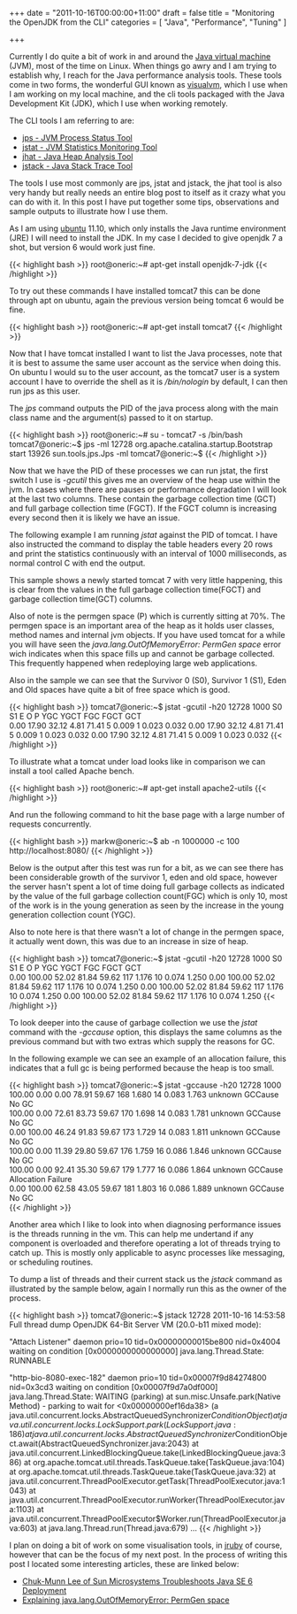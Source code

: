 +++
date = "2011-10-16T00:00:00+11:00"
draft = false
title = "Monitoring the OpenJDK from the CLI"
categories = [ "Java", "Performance", "Tuning" ]

+++

Currently I do quite a bit of work in and around the [Java virtual machine](http://openjdk.java.net/) \(JVM), most of the time on Linux. When things go awry and I am trying to establish why, I reach for the Java performance analysis tools. These tools come in two forms, the wonderful GUI known as [visualvm](http://visualvm.java.net/), which I use when I am working on my local machine, and the cli tools packaged with the Java Development Kit (JDK), which I use when working remotely.


The CLI tools I am referring to are:

* [jps - JVM Process Status Tool](http://download.oracle.com/javase/6/docs/technotes/tools/share/jps.html)
* [jstat - JVM Statistics Monitoring Tool](http://download.oracle.com/javase/6/docs/technotes/tools/share/jstat.html)
* [jhat - Java Heap Analysis Tool](http://download.oracle.com/javase/6/docs/technotes/tools/share/jhat.html)
* [jstack - Java Stack Trace Tool](http://download.oracle.com/javase/6/docs/technotes/tools/share/jstack.html)

The tools I use most commonly are jps, jstat and jstack, the jhat tool is also very handy but really needs an entire blog post to itself as it crazy what you can do with it. In this post I have put together some tips, observations and sample outputs to illustrate how I use them.

As I am using [ubuntu](http://www.ubuntu.com/) 11.10, which only installs the Java runtime environment (JRE) I will need to install the JDK. In my case I decided to give openjdk 7 a shot, but version 6 would work just fine.

{{< highlight bash >}}
root@oneric:~# apt-get install openjdk-7-jdk
{{< /highlight >}}

To try out these commands I have installed tomcat7 this can be done through apt on ubuntu, again the previous version being tomcat 6 would be fine.

{{< highlight bash >}}
root@oneric:~# apt-get install tomcat7
{{< /highlight >}}

Now that I have tomcat installed I want to list the Java processes, note that it is best to assume the same user account as the service when doing this. On ubuntu I would su to the user account, as the tomcat7 user is a system account I have to override the shell as it is _/bin/nologin_ by default, I can then run jps as this user.

The _jps_ command outputs the PID of the java process along with the main class name and the argument(s) passed to it on startup.

{{< highlight bash >}}
root@oneric:~# su - tomcat7 -s /bin/bash 
tomcat7@oneric:~$ jps -ml
12728 org.apache.catalina.startup.Bootstrap start
13926 sun.tools.jps.Jps -ml
tomcat7@oneric:~$ 
{{< /highlight >}}

Now that we have the PID of these processes we can run jstat, the first switch I use is _-gcutil_ this gives me an overview of the heap use within the jvm. In cases where there are pauses or performance degradation I will look at the last two columns. These contain the garbage collection time (GCT) and full garbage collection time (FGCT). If the FGCT column is increasing every second then it is likely we have an issue.

The following example I am running _jstat_ against the PID of tomcat. I have also instructed the command to display the table headers every 20 rows and print the statistics continuously with an interval of 1000 milliseconds, as normal control C with end the output.

This sample shows a newly started tomcat 7 with very little happening, this is clear from the values in the full garbage collection time(FGCT) and garbage collection time(GCT) columns. 

Also of note is the permgen space (P) which is currently sitting at 70%. The permgen space is an important area of the heap as it holds user classes, method names and internal jvm objects. If you have used tomcat for a while you will have seen the _java.lang.OutOfMemoryError: PermGen space_ error wich indicates when this space fills up and cannot be garbage collected. This frequently happened when redeploying large web applications.

Also in the sample we can see that the Survivor 0 (S0), Survivor 1 (S1), Eden and Old spaces have quite a bit of free space which is good. 

{{< highlight bash >}}
tomcat7@oneric:~$ jstat -gcutil -h20 12728 1000
  S0     S1     E      O      P     YGC     YGCT    FGC    FGCT     GCT   
  0.00  17.90  32.12   4.81  71.41      5    0.009     1    0.023    0.032
  0.00  17.90  32.12   4.81  71.41      5    0.009     1    0.023    0.032
  0.00  17.90  32.12   4.81  71.41      5    0.009     1    0.023    0.032
{{< /highlight >}}

To illustrate what a tomcat under load looks like in comparison we can install a tool called Apache bench.

{{< highlight bash >}}
root@oneric:~# apt-get install apache2-utils
{{< /highlight >}}

And run the following command to hit the base page with a large number of requests concurrently.

{{< highlight bash >}}
markw@oneric:~$ ab -n 1000000 -c 100 http://localhost:8080/
{{< /highlight >}}

Below is the output after this test was run for a bit, as we can see there has been considerable growth of the survivor 1, eden and old space, however the server hasn't spent a lot of time doing full garbage collects as indicated by the value of the full garbage collection count(FGC) which is only 10, most of the work is in the young generation as seen by the increase in the young generation collection count (YGC). 

Also to note here is that there wasn't a lot of change in the permgen space, it actually went down, this was due to an increase in size of heap.

{{< highlight bash >}}
tomcat7@oneric:~$ jstat -gcutil -h20 12728 1000
  S0     S1     E      O      P     YGC     YGCT    FGC    FGCT     GCT   
  0.00 100.00  52.02  81.84  59.62    117    1.176    10    0.074    1.250
  0.00 100.00  52.02  81.84  59.62    117    1.176    10    0.074    1.250
  0.00 100.00  52.02  81.84  59.62    117    1.176    10    0.074    1.250
  0.00 100.00  52.02  81.84  59.62    117    1.176    10    0.074    1.250
{{< /highlight >}}

To look deeper into the cause of garbage collection we use the _jstat_ command with the _-gccause_ option, this displays the same columns as the previous command but with two extras which supply the reasons for GC.

In the following example we can see an example of an allocation failure, this indicates that a full gc is being performed because the heap is too small.

{{< highlight bash >}}
tomcat7@oneric:~$ jstat -gccause -h20 12728 1000
100.00   0.00   0.00  78.91  59.67    168    1.680    14    0.083    1.763 unknown GCCause      No GC               
100.00   0.00  72.61  83.73  59.67    170    1.698    14    0.083    1.781 unknown GCCause      No GC               
  0.00 100.00  46.24  91.83  59.67    173    1.729    14    0.083    1.811 unknown GCCause      No GC               
100.00   0.00  11.39  29.80  59.67    176    1.759    16    0.086    1.846 unknown GCCause      No GC               
100.00   0.00  92.41  35.30  59.67    179    1.777    16    0.086    1.864 unknown GCCause      Allocation Failure  
  0.00 100.00  62.58  43.05  59.67    181    1.803    16    0.086    1.889 unknown GCCause      No GC               
{{< /highlight >}}

Another area which I like to look into when diagnosing performance issues is the threads running in the vm. This can help me undertand if any component is overloaded and therefore operating a lot of threads trying to catch up. This is mostly only applicable to async processes like messaging, or scheduling routines.

To dump a list of threads and their current stack us the _jstack_ command as illustrated by the sample below, again I normally run this as the owner of the process.

{{< highlight bash >}}
tomcat7@oneric:~$ jstack 12728
2011-10-16 14:53:58
Full thread dump OpenJDK 64-Bit Server VM (20.0-b11 mixed mode):

"Attach Listener" daemon prio=10 tid=0x00000000015be800 nid=0x4004 waiting on condition [0x0000000000000000]
   java.lang.Thread.State: RUNNABLE

"http-bio-8080-exec-182" daemon prio=10 tid=0x00007f9d84274800 nid=0x3cd3 waiting on condition [0x00007f9d7a0df000]
   java.lang.Thread.State: WAITING (parking)
        at sun.misc.Unsafe.park(Native Method)
        - parking to wait for  <0x00000000ef16da38> (a java.util.concurrent.locks.AbstractQueuedSynchronizer$ConditionObject)
        at java.util.concurrent.locks.LockSupport.park(LockSupport.java:186)
        at java.util.concurrent.locks.AbstractQueuedSynchronizer$ConditionObject.await(AbstractQueuedSynchronizer.java:2043)
        at java.util.concurrent.LinkedBlockingQueue.take(LinkedBlockingQueue.java:386)
        at org.apache.tomcat.util.threads.TaskQueue.take(TaskQueue.java:104)
        at org.apache.tomcat.util.threads.TaskQueue.take(TaskQueue.java:32)
        at java.util.concurrent.ThreadPoolExecutor.getTask(ThreadPoolExecutor.java:1043)
        at java.util.concurrent.ThreadPoolExecutor.runWorker(ThreadPoolExecutor.java:1103)
        at java.util.concurrent.ThreadPoolExecutor$Worker.run(ThreadPoolExecutor.java:603)
        at java.lang.Thread.run(Thread.java:679)
...
{{< /highlight >}}

I plan on doing a bit of work on some visualisation tools, in [jruby](http://jruby.org/) of course, however that can be the focus of my next post. In the process of writing this post I located some interesting articles, these are linked below:

* [Chuk-Munn Lee of Sun Microsystems Troubleshoots Java SE 6 Deployment](http://java.sun.com/developer/technicalArticles/javase/troubleshoot/)
* [Explaining java.lang.OutOfMemoryError: PermGen space](http://www.freshblurbs.com/explaining-java-lang-outofmemoryerror-permgen-space)

